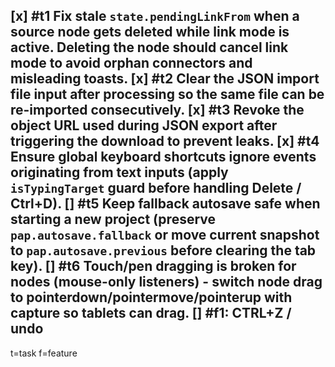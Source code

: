 ﻿[x] #t1 Fix stale `state.pendingLinkFrom` when a source node gets deleted while link mode is active. Deleting the node should cancel link mode to avoid orphan connectors and misleading toasts.
[x] #t2 Clear the JSON import file input after processing so the same file can be re-imported consecutively.
[x] #t3 Revoke the object URL used during JSON export after triggering the download to prevent leaks.
[x] #t4 Ensure global keyboard shortcuts ignore events originating from text inputs (apply `isTypingTarget` guard before handling Delete / Ctrl+D).
[] #t5 Keep fallback autosave safe when starting a new project (preserve `pap.autosave.fallback` or move current snapshot to `pap.autosave.previous` before clearing the tab key).
[] #t6 Touch/pen dragging is broken for nodes (mouse-only listeners) - switch node drag to pointerdown/pointermove/pointerup with capture so tablets can drag.
[] #f1: CTRL+Z / undo
---
t=task
f=feature
